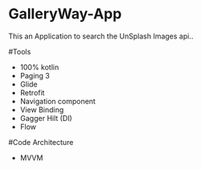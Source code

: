 # GalleryWay-App
This an Application to search the UnSplash Images api..

#Tools
- 100% kotlin
- Paging 3
- Glide
- Retrofit
- Navigation component
- View Binding
- Gagger Hilt (DI)
- Flow

#Code Architecture
- MVVM
